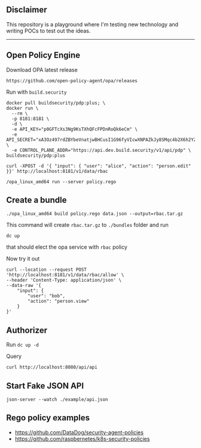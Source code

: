 ## Disclaimer

This repository is a playground where I'm testing new technology and writing POCs to test out the ideas.

---


## Open Policy Engine

Download OPA latest release

```
https://github.com/open-policy-agent/opa/releases
```

Run with `build.security`

```
docker pull buildsecurity/pdp:plus; \
docker run \
  --rm \
  -p 8181:8181 \
  -d \
  -e API_KEY="p0GFTcXs3Ng9KsTXhQFcFPDnRoQk6eCm" \
  -e API_SECRET="xA3Oz497rdZBYbeVnatjwBHCusI1G96fyVIcwXNPAZkJy8SMqc4b2X6h2YZVzABJ" \
  -e CONTROL_PLANE_ADDR="https://api.dev.build.security/v1/api/pdp" \
buildsecurity/pdp:plus
```



```
curl -XPOST -d '{ "input": { "user": "alice", "action": "person.edit" }}' http://localhost:8181/v1/data/rbac
```


```/opa_linux_amd64 run --server policy.rego```

## Create a bundle

```./opa_linux_amd64 build policy.rego data.json --output=rbac.tar.gz```

This command will create `rbac.tar.gz` to `./bundles` folder and run

```dc up```

that should elect the opa service with `rbac` policy

Now try it out

```
curl --location --request POST 'http://localhost:8181/v1/data/rbac/allow' \
--header 'Content-Type: application/json' \
--data-raw '{
    "input": {
        "user": "bob",
        "action": "person.view"
    }
}'
```


## Authorizer

Run `dc up -d`

Query 

```
curl http://localhost:8080/api/api
```

## Start Fake JSON API

```
json-server --watch ./example/api.json
```

## Rego policy examples
- https://github.com/DataDog/security-agent-policies
- https://github.com/raspbernetes/k8s-security-policies
